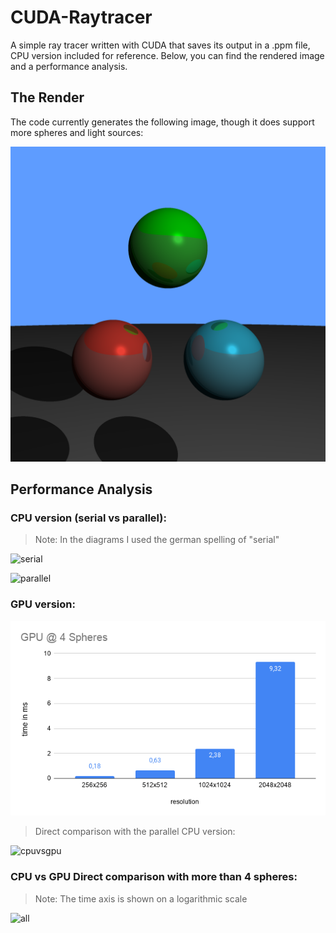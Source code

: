 # CUDA-Raytracer
A simple ray tracer written with CUDA that saves its output in a .ppm file, CPU version included for reference. Below, you can find the rendered image and a performance analysis.

## The Render
The code currently generates the following image, though it does support more spheres and light sources:

![3 spheres](images/img.png)

## Performance Analysis
### CPU version (serial vs parallel):
> Note: In the diagrams I used the german spelling of "serial"

![serial](images/CPU%20\(seriell,%20with%20-O2\)%20@%204%20Spheres.png)

![parallel](images/CPU%20\(OpenMP,%20with%20-O2\)%20@%204%20Spheres.png)

### GPU version:
![gpu4spheres](images/GPU%20@%204%20Spheres.png)

> Direct comparison with the parallel CPU version:

![cpuvsgpu](images/CPU%20vs%20GPU%20\(4%20Spheres\).png)

### CPU vs GPU Direct comparison with more than 4 spheres:
> Note: The time axis is shown on a logarithmic scale

![all](images/GPU%20@%202048x2048%20und%20CPU%20\(OpenMP,%20-O2\)%20@%202048x2048.png)
